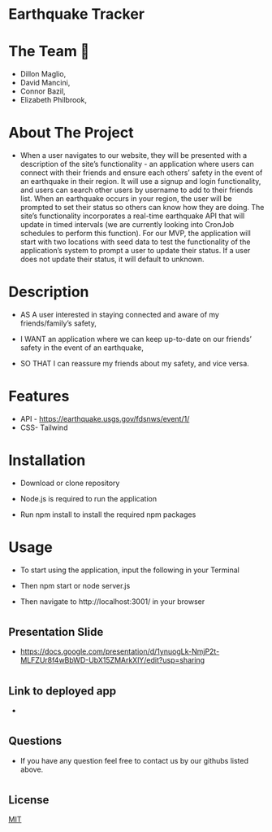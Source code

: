  # Earthquake Tracker
 


# The Team 🚀

* Dillon Maglio,
* David Mancini,
* Connor Bazil,
* Elizabeth Philbrook,

# About The Project
* When a user navigates to our website, they will be presented with a description of the
site’s functionality - an application where users can connect with their friends and ensure each
others’ safety in the event of an earthquake in their region. It will use a signup and login
functionality, and users can search other users by username to add to their friends list. When an
earthquake occurs in your region, the user will be prompted to set their status so others can
know how they are doing.
The site’s functionality incorporates a real-time earthquake API that will update in timed
intervals (we are currently looking into CronJob schedules to perform this function). For our
MVP, the application will start with two locations with seed data to test the functionality of the
application’s system to prompt a user to update their status. If a user does not update their
status, it will default to unknown.


#
# Description

* AS A user interested in staying connected and aware of my friends/family’s safety,

* I WANT an application where we can keep up-to-date on our friends’ safety in the event
of an earthquake,

* SO THAT I can reassure my friends about my safety, and vice versa.


#
# Features
* API - https://earthquake.usgs.gov/fdsnws/event/1/
* CSS- Tailwind


#
# Installation

* Download or clone repository

* Node.js is required to run the application

* Run npm install to install the required npm packages

#

#
# Usage

* To start using the application, input the following in your Terminal

* Then npm start or node server.js

* Then navigate to http://localhost:3001/ in your browser


#

## Presentation Slide

* https://docs.google.com/presentation/d/1ynuogLk-NmjP2t-MLFZUr8f4wBbWD-UbX15ZMArkXlY/edit?usp=sharing


##

#
## Link to deployed app

* 

#
## Questions

* If you have any question feel free to contact us by our githubs listed above.



#
## License

[MIT](https://choosealicense.com/licenses/mit/)
